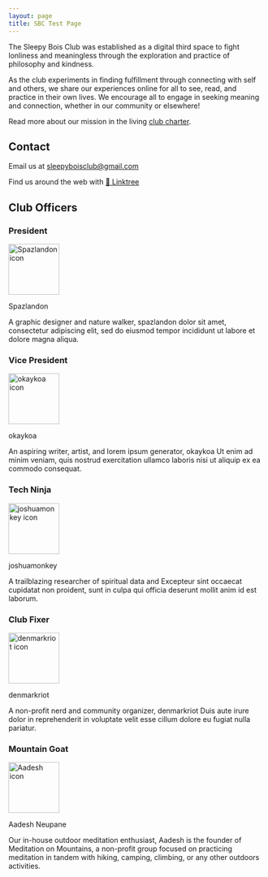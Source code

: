 ```yaml
---
layout: page
title: SBC Test Page
---
```


The Sleepy Bois Club was established as a digital third space to fight lonliness and meaningless through the exploration and practice of philosophy and kindness.

As the club experiments in finding fulfillment through connecting with self and others, we share our experiences online for all to see, read, and practice in their own lives. We encourage all to engage in seeking meaning and connection, whether in our community or elsewhere!

Read more about our mission in the living [club charter](https://sleepyboisclub.gitbook.io/sbc-charter/).

## Contact

Email us at [sleepyboisclub@gmail.com](mailto:sleepyboisclub@gmail.com)

Find us around the web with [🌳 Linktree](https://linktr.ee/sleepyboisclub)

## Club Officers

### President

<img src="https://pics.craiyon.com/2023-09-11/921233b1d24a4f20922ab35dc4f03475.webp" alt="Spazlandon icon" width="100"/>

Spazlandon

A graphic designer and nature walker, spazlandon dolor sit amet, consectetur adipiscing elit, sed do eiusmod tempor incididunt ut labore et dolore magna aliqua.

### Vice President

<img src="https://pbs.twimg.com/profile_images/1611068594598862848/B8tmc21M_400x400.jpg" alt="okaykoa icon" width="100"/>

okaykoa

An aspiring writer, artist, and lorem ipsum generator, okaykoa Ut enim ad minim veniam, quis nostrud exercitation ullamco laboris nisi ut aliquip ex ea commodo consequat.

### Tech Ninja

<img src="https://img.craiyon.com/2024-02-19/rACDuRm-Sxu_PrhZ6jVl7w.webp" alt="joshuamonkey icon" width="100"/>

joshuamonkey

A trailblazing researcher of spiritual data and Excepteur sint occaecat cupidatat non proident, sunt in culpa qui officia deserunt mollit anim id est laborum.

### Club Fixer

<img src="https://img.craiyon.com/2024-02-19/IgOVe6H9QXiPlQ4IZhzyiw.webp" alt="denmarkriot icon" width="100"/>

denmarkriot

A non-profit nerd and community organizer, denmarkriot Duis aute irure dolor in reprehenderit in voluptate velit esse cillum dolore eu fugiat nulla pariatur.

### Mountain Goat

<img src="https://img.craiyon.com/2024-02-19/tNsc6eE5QfKAH5WnJ5k6cw.webp" alt="Aadesh icon" width="100"/>

Aadesh Neupane

Our in-house outdoor meditation enthusiast, Aadesh is the founder of Meditation on Mountains, a non-profit group focused on practicing meditation in tandem with hiking, camping, climbing, or any other outdoors activities. 
